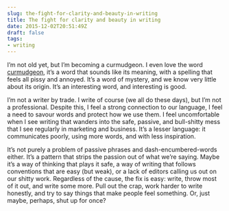 ```yaml
---
slug: the-fight-for-clarity-and-beauty-in-writing
title: The fight for clarity and beauty in writing
date: 2015-12-02T20:51:49Z
draft: false
tags:
- writing
---
```


I’m not old yet, but I’m becoming a curmudgeon. I even love the word [curmudgeon](https://www.grammarphobia.com/blog/2013/12/curmudgeon.html), it’s a word that sounds like its meaning, with a spelling that feels all pissy and annoyed. It’s a word of mystery, and we know very little about its origin. It’s an interesting word, and interesting is good.

I’m not a writer by trade. I write of course (we all do these days), but I’m not a professional. Despite this, I feel a strong connection to our language, I feel a need to savour words and protect how we use them. I feel uncomfortable when I see writing that wanders into the safe, passive, and bull-shitty mess that I see regularly in marketing and business. It’s a lesser language: it communicates poorly, using more words, and with less inspiration.

It’s not purely a problem of passive phrases and dash-encumbered-words either. It’s a pattern that strips the passion out of what we’re saying. Maybe it’s a way of thinking that plays it safe, a way of writing that follows conventions that are easy (but weak), or a lack of editors calling us out on our shitty work. Regardless of the cause, the fix is easy: write, throw most of it out, and write some more. Pull out the crap, work harder to write honestly, and try to say things that make people feel something. Or, just maybe, perhaps, shut up for once?
